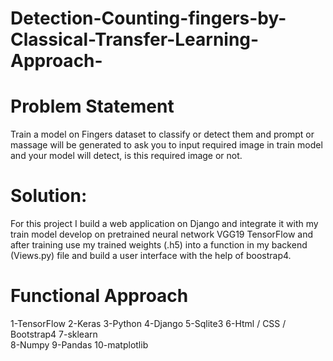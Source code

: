 # Detection-Counting-fingers-by-Classical-Transfer-Learning-Approach-

# Problem Statement
Train a model on Fingers dataset to classify or detect them and prompt or massage will be generated to ask you to input required image in train model and your model will detect, is this required image or not.

# Solution:
For this project I build a web application on Django and integrate it with my train model develop on pretrained neural network VGG19 TensorFlow and after training use my  trained weights (.h5) into a function in my backend (Views.py) file and build a user interface with the help of boostrap4. 

# Functional Approach 
1-TensorFlow 
2-Keras 
3-Python 
4-Django 
5-Sqlite3 
6-Html / CSS / Bootstrap4 
7-sklearn  
8-Numpy 
9-Pandas 
10-matplotlib
 


